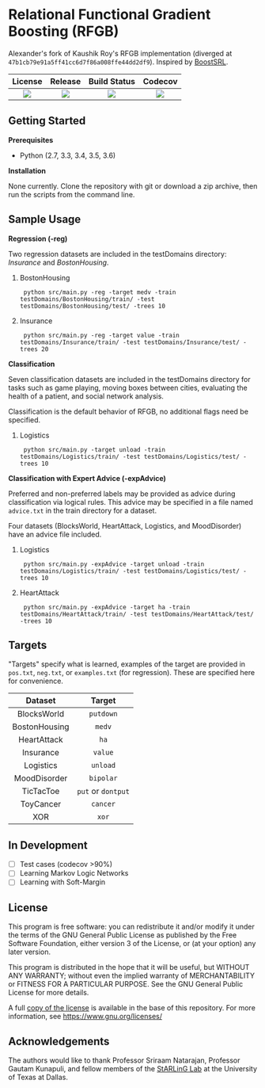 # Relational Functional Gradient Boosting (RFGB)

Alexander's fork of Kaushik Roy's RFGB implementation (diverged at `47b1cb79e91a5ff41cc6d7f86a008ffe44dd2df9`). Inspired by [BoostSRL](https://github.com/boost-starai/BoostSRL).

| **License** | **Release** | **Build Status** | **Codecov** |
| :---------: | :---------: | :--------------: | :---------: |
| [![][license img]][license] | [![][release img]][release] | [![][build img]][build link] | [![][codecov img]][codecov link] |

## Getting Started

**Prerequisites**

* Python (2.7, 3.3, 3.4, 3.5, 3.6)

**Installation**

None currently. Clone the repository with git or download a zip archive, then run the scripts from the command line.

## Sample Usage

**Regression (-reg)**

Two regression datasets are included in the testDomains directory: *Insurance* and *BostonHousing*.

1. BostonHousing

        python src/main.py -reg -target medv -train testDomains/BostonHousing/train/ -test testDomains/BostonHousing/test/ -trees 10

2. Insurance

        python src/main.py -reg -target value -train testDomains/Insurance/train/ -test testDomains/Insurance/test/ -trees 20

**Classification**

Seven classification datasets are included in the testDomains directory for tasks such as game playing, moving boxes between cities, evaluating the health of a patient, and social network analysis.

Classification is the default behavior of RFGB, no additional flags need be specified.

1. Logistics

        python src/main.py -target unload -train testDomains/Logistics/train/ -test testDomains/Logistics/test/ -trees 10

**Classification with Expert Advice (-expAdvice)**

Preferred and non-preferred labels may be provided as advice during classification via logical rules. This advice may be specified in a file named `advice.txt` in the train directory for a dataset.

Four datasets (BlocksWorld, HeartAttack, Logistics, and MoodDisorder) have an advice file included.

1. Logistics

        python src/main.py -expAdvice -target unload -train testDomains/Logistics/train/ -test testDomains/Logistics/test/ -trees 10

2. HeartAttack

        python src/main.py -expAdvice -target ha -train testDomains/HeartAttack/train/ -test testDomains/HeartAttack/test/ -trees 10

## Targets

"Targets" specify what is learned, examples of the target are provided in `pos.txt`, `neg.txt`, or `examples.txt` (for regression). These are specified here for convenience.

| **Dataset** | **Target** |
| :---------: | :--------: |
| BlocksWorld | `putdown` |
| BostonHousing | `medv` |
| HeartAttack | `ha` |
| Insurance | `value` |
| Logistics | `unload` |
| MoodDisorder | `bipolar` |
| TicTacToe | `put` or `dontput` |
| ToyCancer | `cancer` |
| XOR | `xor` |

## In Development

* [ ] Test cases (codecov >90%)
* [ ] Learning Markov Logic Networks
* [ ] Learning with Soft-Margin

## License

This program is free software: you can redistribute it and/or modify it under the terms of the GNU General Public License as published by the Free Software Foundation, either version 3 of the License, or (at your option) any later version.

This program is distributed in the hope that it will be useful, but WITHOUT ANY WARRANTY; without even the implied warranty of MERCHANTABILITY or FITNESS FOR A PARTICULAR PURPOSE. See the GNU General Public License for more details.

A full [copy of the license](https://github.com/batflyer/RFGB/blob/master/LICENSE) is available in the base of this repository. For more information, see https://www.gnu.org/licenses/

## Acknowledgements

The authors would like to thank Professor Sriraam Natarajan, Professor Gautam Kunapuli, and fellow members of the [StARLinG Lab](https://starling.utdallas.edu) at the University of Texas at Dallas.

[license]:LICENSE
[license img]:https://img.shields.io/github/license/batflyer/RFGB.svg

[release]: https://github.com/batflyer/RFGB/releases
[release img]:https://img.shields.io/github/tag/batflyer/RFGB.svg

[build img]:https://travis-ci.org/batflyer/RFGB.svg?branch=master
[build link]:https://travis-ci.org/batflyer/RFGB

[codecov img]:https://codecov.io/gh/batflyer/RFGB/branch/master/graphs/badge.svg?branch=master
[codecov link]:https://codecov.io/gh/batflyer/RFGB?branch=master
